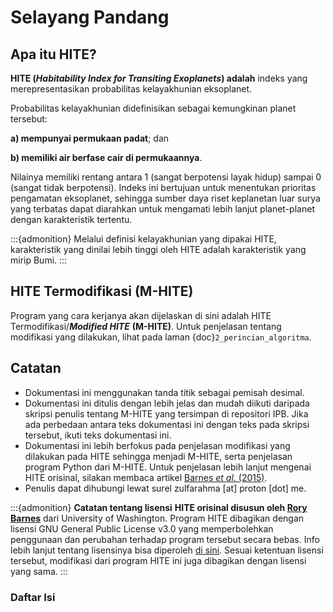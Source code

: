 # Selayang Pandang 
## Apa itu HITE?
**HITE (_Habitability Index for Transiting Exoplanets_) adalah** indeks yang merepresentasikan probabilitas kelayakhunian eksoplanet.

Probabilitas kelayakhunian didefinisikan sebagai kemungkinan planet tersebut:

**a) mempunyai permukaan padat**; dan 

**b) memiliki air berfase cair di permukaannya**.

Nilainya memiliki rentang antara 1 (sangat berpotensi layak hidup) sampai 0 (sangat tidak berpotensi). 
Indeks ini bertujuan untuk menentukan prioritas pengamatan eksoplanet, sehingga sumber daya riset keplanetan luar surya yang terbatas dapat diarahkan untuk mengamati lebih lanjut planet-planet dengan karakteristik tertentu.

:::{admonition}
Melalui definisi kelayakhunian yang dipakai HITE, karakteristik yang dinilai lebih tinggi oleh HITE adalah karakteristik yang mirip Bumi.
:::

## HITE Termodifikasi (M-HITE)
Program yang cara kerjanya akan dijelaskan di sini adalah HITE Termodifikasi/**_Modified HITE_** **(M-HITE)**. Untuk penjelasan tentang modifikasi yang dilakukan, lihat pada laman {doc}`2_perincian_algoritma`.

## Catatan
- Dokumentasi ini menggunakan tanda titik sebagai pemisah desimal.
- Dokumentasi ini ditulis dengan lebih jelas dan mudah diikuti daripada skripsi penulis tentang M-HITE yang tersimpan di repositori IPB. Jika ada perbedaan antara teks dokumentasi ini dengan teks pada skripsi tersebut, ikuti teks dokumentasi ini. 
- Dokumentasi ini lebih berfokus pada penjelasan modifikasi yang dilakukan pada HITE sehingga menjadi M-HITE, serta penjelasan program Python dari M-HITE. Untuk penjelasan lebih lanjut mengenai HITE orisinal, silakan membaca artikel [Barnes *et al*. (2015)](https://doi.org/10.1088/0004-637X/814/2/91).
- Penulis dapat dihubungi lewat surel zulfarahma [at] proton [dot] me.

:::{admonition} **Catatan tentang lisensi**
**HITE orisinal disusun oleh [Rory Barnes](https://github.com/RoryBarnes/HITE)** dari University of Washington. Program HITE dibagikan dengan lisensi GNU General Public License v3.0 yang memperbolehkan penggunaan dan perubahan terhadap program tersebut secara bebas. Info lebih lanjut tentang lisensinya bisa diperoleh [di sini](https://github.com/RoryBarnes/HITE/blob/master/LICENSE). Sesuai ketentuan lisensi tersebut, modifikasi dari program HITE ini juga dibagikan dengan lisensi yang sama.
:::



### Daftar Isi
```{tableofcontents}
```